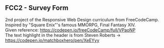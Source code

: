 ## FCC2 - Survey Form
2nd project of the Responsive Web Design curriculum from FreeCodeCamp.
Inspired by "Square Enix"'s famous MMORPG, Final Fantasy XIV.</br>
Given reference: https://codepen.io/freeCodeCamp/full/VPaoNP </br>
The text highlight in the header is from Steven Roberts → https://codepen.io/matchboxhero/pen/XeEYyy